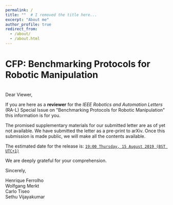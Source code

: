 ```yaml
---
permalink: /
title: ""  # I removed the title here...
excerpt: "About me"
author_profile: true
redirect_from: 
  - /about/
  - /about.html
---
```


# CFP: Benchmarking Protocols for Robotic Manipulation

<br>
Dear Viewer,

If you are here as a **reviewer** for the *IEEE Robotics and Automation Letters* (RA-L) Special Issue on "Benchmarking Protocols for Robotic Manipulation" this information is for you.

The promised supplementary materials for our submitted letter are as of yet not available.
We have submitted the letter as a pre-print to arXiv.
Once this submission is made public, we will make all the contents available.

The estimated date for the release is: [`19:00 Thursday, 15 August 2019 (BST UTC+1)`](https://arxiv.org/localtime)

We are deeply grateful for your comprehension.

Sincerely,

Henrique Ferrolho  
Wolfgang Merkt  
Carlo Tiseo  
Sethu Vijayakumar
